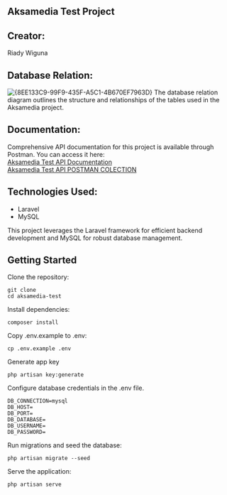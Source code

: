 ## Aksamedia Test Project

## Creator:
Riady Wiguna

## Database Relation:
![{8EE133C9-99F9-435F-A5C1-4B670EF7963D}](https://github.com/user-attachments/assets/344b349e-cfcb-4bd9-94eb-d72505166bd6)
The database relation diagram outlines the structure and relationships of the tables used in the Aksamedia project.

## Documentation:
Comprehensive API documentation for this project is available through Postman. You can access it here:<br>
[Aksamedia Test API Documentation](https://www.postman.com/material-observer-66373835/aksamedia-test/documentation/i66hkcw/aksamedia-test)<br>
[Aksamedia Test API POSTMAN COLECTION](https://www.postman.com/material-observer-66373835/aksamedia-test/collection/i66hkcw/aksamedia-test)

## Technologies Used:
- Laravel
- MySQL

This project leverages the Laravel framework for efficient backend development and MySQL for robust database management.

## Getting Started
Clone the repository:
```
git clone 
cd aksamedia-test
```
Install dependencies:
```
composer install
```

Copy .env.example to .env:
```
cp .env.example .env
```
Generate app key
```
php artisan key:generate
```
Configure database credentials in the .env file.
```
DB_CONNECTION=mysql
DB_HOST=
DB_PORT=
DB_DATABASE=
DB_USERNAME=
DB_PASSWORD=
```
Run migrations and seed the database:
```
php artisan migrate --seed
```
Serve the application:
```
php artisan serve
```
